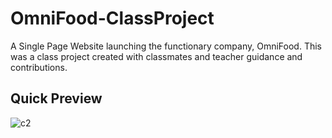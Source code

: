# OmniFood-ClassProject
A Single Page Website launching the functionary company, OmniFood. This was a class project created with classmates and teacher guidance and contributions.


## Quick Preview

![c2](https://user-images.githubusercontent.com/21349552/35614306-9f2aefb0-063c-11e8-8e3b-6682e4976dca.JPG)
